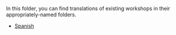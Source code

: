 In this folder, you can find translations of existing workshops in their appropriately-named folders.

- [Spanish](./es/README.md)